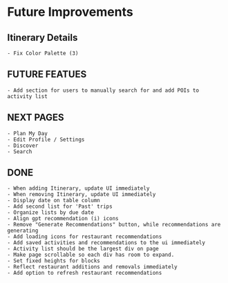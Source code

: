 # Future Improvements

## Itinerary Details

    - Fix Color Palette (3)

## FUTURE FEATUES

    - Add section for users to manually search for and add POIs to activity list

## NEXT PAGES

    - Plan My Day
    - Edit Profile / Settings
    - Discover
    - Search

## DONE

    - When adding Itinerary, update UI immediately
    - When removing Itinerary, update UI immediately
    - Display date on table column
    - Add second list for 'Past' trips
    - Organize lists by due date
    - Align gpt recommendation (i) icons
    - Remove "Generate Recommendations" button, while recommendations are generating
    - Add loading icons for restaurant recommendations
    - Add saved activities and recommendations to the ui immediately
    - Activity list should be the largest div on page
    - Make page scrollable so each div has room to expand.
    - Set fixed heights for blocks
    - Reflect restaurant additions and removals immediately
    - Add option to refresh restaurant recommendations
